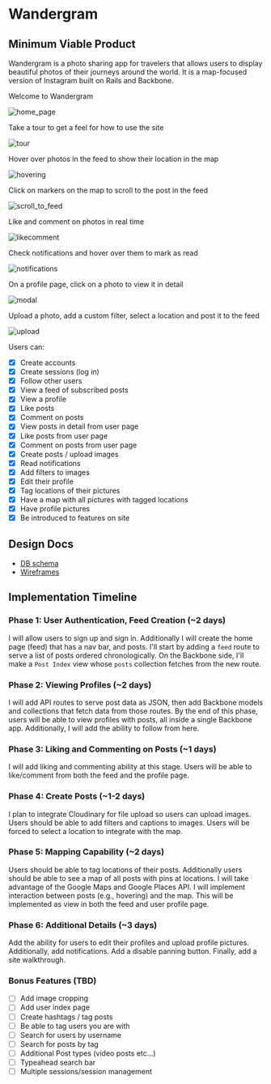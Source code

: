 # Wandergram

[heroku]: http://www.wandergram.io/

## Minimum Viable Product
Wandergram is a photo sharing app for travelers that allows users to display beautiful photos of their journeys around the world. It is a map-focused version of Instagram built on Rails and Backbone.

Welcome to Wandergram

![home_page]

Take a tour to get a feel for how to use the site

![tour]

Hover over photos in the feed to show their location in the map

![hovering]

Click on markers on the map to scroll to the post in the feed

![scroll_to_feed]

Like and comment on photos in real time

![likecomment]

Check notifications and hover over them to mark as read

![notifications]

On a profile page, click on a photo to view it in detail

![modal]

Upload a photo, add a custom filter, select a location and post it to the feed

![upload]


Users can:

<!-- This is a Markdown checklist. Use it to keep track of your progress! -->

- [X] Create accounts
- [X] Create sessions (log in)
- [X] Follow other users
- [X] View a feed of subscribed posts
- [X] View a profile
- [X] Like posts
- [X] Comment on posts
- [X] View posts in detail from user page
- [X] Like posts from user page
- [X] Comment on posts from user page
- [X] Create posts / upload images
- [X] Read notifications
- [X] Add filters to images
- [X] Edit their profile
- [X] Tag locations of their pictures
- [X] Have a map with all pictures with tagged locations
- [X] Have profile pictures
- [X] Be introduced to features on site

## Design Docs
* [DB schema][schema]
* [Wireframes][views]

[schema]: ./docs/schema.md
[views]: ./docs/wireframes

## Implementation Timeline

### Phase 1: User Authentication, Feed Creation (~2 days)
I will allow users to sign up and sign in. Additionally I will create the home page (feed) that has a nav bar, and posts. I'll start by adding a `feed` route to serve a list of posts ordered chronologically. On the Backbone side, I'll make a `Post Index` view whose `posts` collection fetches from the new route.


### Phase 2: Viewing Profiles (~2 days)
I will add API routes to serve post data as JSON, then add Backbone models and collections that fetch data from those routes. By the end of this phase, users will be able to view profiles with posts, all inside a single Backbone app. Additionally, I will add the ability to follow from here.


### Phase 3: Liking and Commenting on Posts (~1 days)
I will add liking and commenting ability at this stage. Users will be able to like/comment from both the feed and the profile page.


### Phase 4: Create Posts (~1-2 days)
I plan to integrate Cloudinary for file upload so users can upload images. Users should be able to add filters and captions to images. Users will be forced to select a location to integrate with the map.


### Phase 5: Mapping Capability (~2 days)
Users should be able to tag locations of their posts. Additionally users should be able to see a map of all posts with pins at locations. I will take advantage of the Google Maps and Google Places API. I will implement interaction between posts (e.g., hovering) and the map. This will be implemented as view in both the feed and user profile page.


### Phase 6: Additional Details (~3 days)
Add the ability for users to edit their profiles and upload profile pictures. Additionally, add notifications. Add a disable panning button. Finally, add a site walkthrough.


### Bonus Features (TBD)
- [ ] Add image cropping
- [ ] Add user index page
- [ ] Create hashtags / tag posts
- [ ] Be able to tag users you are with
- [ ] Search for users by username
- [ ] Search for posts by tag
- [ ] Additional Post types (video posts etc...)
- [ ] Typeahead search bar
- [ ] Multiple sessions/session management

[home_page]: ./app/assets/images/home_page.png
[tour]: ./app/assets/images/Tour.gif
[scroll_to_feed]: ./app/assets/images/scroll_to_feed.gif
[likecomment]: ./app/assets/images/likecomment.gif
[hovering]: ./app/assets/images/hovering.gif
[notifications]: ./app/assets/images/notifications.gif
[modal]: ./app/assets/images/modal.gif
[upload]: ./app/assets/images/upload.gif
